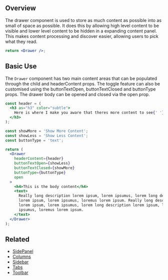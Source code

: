 ## Overview

The drawer component is used to store as much content as possible into as small of space as possible. It does this by allowing high level content to be visible and lower level content to be hidden in a expanding content panel. This makes content processing and discover easier, allowing users to pick what they read.

```jsx
return <Drawer />;
```

## Basic Use

The `Drawer` component has two main content areas that can be populated through the child and headerContent props. The toggle feature can also be customised using the buttonTextOpen, buttonTextClosed and buttonType props. The drawer body can be opened and closed via the open prop.

```jsx
const header = (
  <h3 as="h3" color="subtle">
    Here is where I make you aware that theres more content to see{' '}
  </h3>
);

const showMore = 'Show More Content';
const showLess = 'Show Less Content';
const buttonType = 'text';

return (
  <Drawer
    headerContent={header}
    buttonTextOpen={showLess}
    buttonTextClosed={showMore}
    buttonType={buttonType}
    open
  >
    <h4>This is the body content</h4>
    <text>
      Really long description lorem ipsum, lorem ipsumus, lorem long description
      lorem ipsum, lorem ipsumus, loremus lorem ipsum. Really long description
      lorem ipsum, lorem ipsumus, lorem long description lorem ipsum, lorem
      ipsumus, loremus lorem ipsum.
    </text>
  </Drawer>
);
```

## Related

- [SidePanel](#/React%20Components/SidePanel)
- [Columns](#/React%20Layouts/Columns)
- [Sidebar](#/React%20Components/Sidebar)
- [Tabs](#/React%20Components/Tabs)
- [Toolbar](#/React%20Components/Toolbar)
